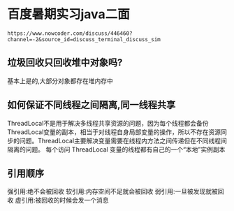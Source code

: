 # 百度暑期实习java二面
    https://www.nowcoder.com/discuss/446460?channel=-2&source_id=discuss_terminal_discuss_sim

## 垃圾回收只回收堆中对象吗?
基本上是的,大部分对象都存在堆内存中

## 如何保证不同线程之间隔离,同一线程共享
 ThreadLocal不是用于解决多线程共享资源的问题，因为每个线程都会备份ThreadLocal变量的副本，相当于对线程自身局部变量的操作，所以不存在资源同步的问题。ThreadLocal主要解决变量需要在线程内方法之间传递但在不同线程间隔离的问题。
每个访问 ThreadLocal 变量的线程都有自己的一个“本地”实例副本

## 引用顺序
强引用:绝不会被回收
软引用:内存空间不足就会被回收
弱引用:一旦被发现就被回收
虚引用:被回收的时候会发一个消息
